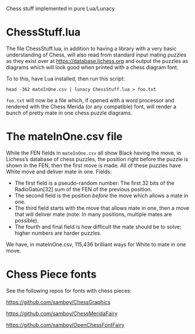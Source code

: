 Chess stuff implemented in pure Lua/Lunacy

# ChessStuff.lua

The file ChessStuff.lua, in addition to having a library with a 
very basic understanding of Chess, will also read from standard
input mating puzzles as they exist over at https://database.lichess.org
and output the puzzles as diagrams which will look good when printed
with a chess diagram font.

To to this, have Lua installed, then run this script:

```
head -362 mateInOne.csv | lunacy ChessStuff.lua > foo.txt
```

`foo.txt` will now be a file which, if opened with a word processor and
rendered with the Chess Merida (or any compatible) font, will render a
bunch of pretty mate in one chess puzzle diagrams.

# The mateInOne.csv file

While the FEN fields in `mateInOne.csv` all show Black having the move,
in Lichess’s database of chess puzzles, the position right before the
puzzle is shown in the FEN, then the first move is made.  All of
these puzzles have White move and deliver mate in one.  Fields:

* The first field is a pseudo-random number: The first 32 bits of 
  the RadioGatún[32] sum of the FEN of the previous position.  
* The second field is the position *before* the move which allows 
  a mate in one.  
* The third field starts with the move that allows mate in one, then a 
  move that will deliver mate (note: In many positions, multiple mates 
  are possible).  
* The fourth and final field is how difficult the mate should be to 
  solve; higher numbers are harder puzzles.

We have, in mateInOne.csv, 115,436 brilliant ways for White to mate in
one move.

# Chess Piece fonts

See the following repos for fonts with chess pieces:

https://github.com/samboy/ChessGraphics

https://github.com/samboy/ChessMeridaFairy

https://github.com/samboy/OpenChessFontFairy


